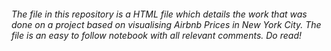 ###### The file in this repository is a HTML file which details the work that was done on a project based on visualising Airbnb Prices in New York City. The file is an easy to follow notebook with all relevant comments. Do read!
